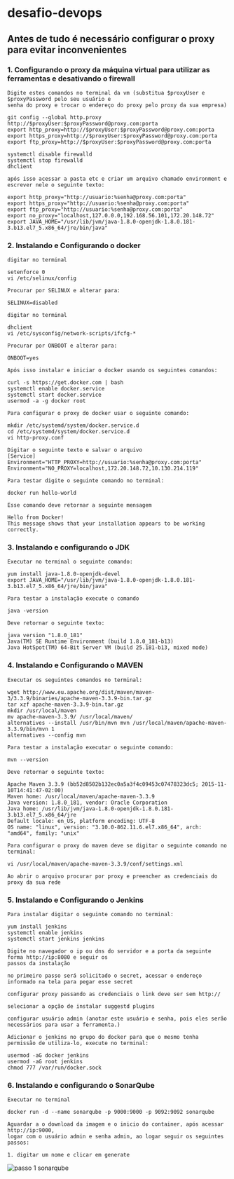 # desafio-devops

## Antes de tudo é necessário configurar o proxy para evitar inconvenientes


### 1. Configurando o proxy da máquina virtual para utilizar as ferramentas e desativando o firewall

    Digite estes comandos no terminal da vm (substitua $proxyUser e $proxyPassword pelo seu usuário e 
    senha do proxy e trocar o endereço do proxy pelo proxy da sua empresa)

```shell
git config --global http.proxy http://$proxyUser:$proxyPassword@proxy.com:porta
export http_proxy=http://$proxyUser:$proxyPassword@proxy.com:porta
export https_proxy=http://$proxyUser:$proxyPassword@proxy.com:porta
export ftp_proxy=http://$proxyUser:$proxyPassword@proxy.com:porta

systemctl disable firewalld
systemctl stop firewalld
dhclient
```

    após isso acessar a pasta etc e criar um arquivo chamado environment e escrever nele o seguinte texto:

```shell
export http_proxy="http://usuario:%senha@proxy.com:porta"
export https_proxy="http://usuario:%senha@proxy.com:porta"
export ftp_proxy="http://usuario:%senha@proxy.com:porta"
export no_proxy="localhost,127.0.0.0,192.168.56.101,172.20.148.72"
export JAVA_HOME="/usr/lib/jvm/java-1.8.0-openjdk-1.8.0.181-3.b13.el7_5.x86_64/jre/bin/java"
```


### 2. Instalando e Configurando o docker

    digitar no terminal

```shell
setenforce 0
vi /etc/selinux/config
```

    Procurar por SELINUX e alterar para:
    
    SELINUX=disabled

    digitar no terminal

```shell
dhclient
vi /etc/sysconfig/network-scripts/ifcfg-*
```
    Procurar por ONBOOT e alterar para:
    
    ONBOOT=yes

    Após isso instalar e iniciar o docker usando os seguintes comandos:

```shell
curl -s https://get.docker.com | bash
systemctl enable docker.service
systemctl start docker.service
usermod -a -g docker root
```

    Para configurar o proxy do docker usar o seguinte comando:

```shell
mkdir /etc/systemd/system/docker.service.d
cd /etc/systemd/system/docker.service.d
vi http-proxy.conf
```

    Digitar o seguinte texto e salvar o arquivo
    [Service]
    Environment="HTTP_PROXY=http://usuario:%senha@proxy.com:porta"
    Environment="NO_PROXY=localhost,172.20.148.72,10.130.214.119"

    Para testar digite o seguinte comando no terminal:

```shell
docker run hello-world
```

    Esse comando deve retornar a seguinte mensagem

    Hello from Docker!
    This message shows that your installation appears to be working correctly.


### 3. Instalando e configurando o JDK

    Executar no terminal o seguinte comando:

```shell
yum install java-1.8.0-openjdk-devel
export JAVA_HOME="/usr/lib/jvm/java-1.8.0-openjdk-1.8.0.181-3.b13.el7_5.x86_64/jre/bin/java"
```

    Para testar a instalação execute o comando 

```shell
java -version
```

    Deve retornar o seguinte texto:

    java version "1.8.0_181"
    Java(TM) SE Runtime Environment (build 1.8.0_181-b13)
    Java HotSpot(TM) 64-Bit Server VM (build 25.181-b13, mixed mode)

### 4. Instalando e Configurando o MAVEN

    Executar os seguintes comandos no terminal:

```shell
wget http://www.eu.apache.org/dist/maven/maven-3/3.3.9/binaries/apache-maven-3.3.9-bin.tar.gz
tar xzf apache-maven-3.3.9-bin.tar.gz
mkdir /usr/local/maven
mv apache-maven-3.3.9/ /usr/local/maven/
alternatives --install /usr/bin/mvn mvn /usr/local/maven/apache-maven-3.3.9/bin/mvn 1
alternatives --config mvn
```

    Para testar a instalação executar o seguinte comando:

```shell
mvn --version
```

    Deve retornar o seguinte texto:

    Apache Maven 3.3.9 (bb52d8502b132ec0a5a3f4c09453c07478323dc5; 2015-11-10T14:41:47-02:00)
    Maven home: /usr/local/maven/apache-maven-3.3.9
    Java version: 1.8.0_181, vendor: Oracle Corporation
    Java home: /usr/lib/jvm/java-1.8.0-openjdk-1.8.0.181-3.b13.el7_5.x86_64/jre
    Default locale: en_US, platform encoding: UTF-8
    OS name: "linux", version: "3.10.0-862.11.6.el7.x86_64", arch: "amd64", family: "unix"

    Para configurar o proxy do maven deve se digitar o seguinte comando no terminal:

```shell
vi /usr/local/maven/apache-maven-3.3.9/conf/settings.xml
```

    Ao abrir o arquivo procurar por proxy e preencher as credenciais do proxy da sua rede

### 5. Instalando e Configurando o Jenkins

    Para instalar digitar o seguinte comando no terminal:

```shell
yum install jenkins
systemctl enable jenkins
systemctl start jenkins jenkins
```

    Digite no navegador o ip ou dns do servidor e a porta da seguinte forma http://ip:8080 e seguir os 
    passos da instalação

    no primeiro passo será solicitado o secret, acessar o endereço informado na tela para pegar esse secret

    configurar proxy passando as credenciais o link deve ser sem http://

    selecionar a opção de instalar suggestd plugins

    configurar usuário admin (anotar este usuário e senha, pois eles serão 
    necessários para usar a ferramenta.)

    Adicionar o jenkins no grupo do docker para que o mesmo tenha permissão de utiliza-lo, execute no terminal:

```shell
usermod -aG docker jenkins
usermod -aG root jenkins
chmod 777 /var/run/docker.sock
```

### 6. Instalando e configurando o SonarQube

    Executar no terminal

```shell
docker run -d --name sonarqube -p 9000:9000 -p 9092:9092 sonarqube
```

    Aguardar a o download da imagem e o inicio do container, após acessar http://ip:9000, 
    logar com o usuário admin e senha admin, ao logar seguir os seguintes passos:

    1. digitar um nome e clicar em generate

![passo 1 sonarqube](../images/sonarqube_1.png "passo 1 sonarqube")







